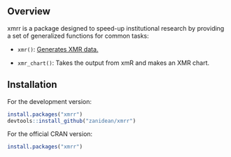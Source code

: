 Overview
---------

xmrr is a package designed to speed-up institutional research by providing a set of generalized functions for common tasks:

- `xmr()`: [Generates XMR data.](https://sramhc.shinyapps.io/xmrbuilder/)

- `xmr_chart()`: Takes the output from xmR and makes an XMR chart.


Installation
------------

For the development version:

``` R
install.packages("xmrr")
devtools::install_github("zanidean/xmrr")
```

For the official CRAN version:

``` R
install.packages("xmrr")
```
